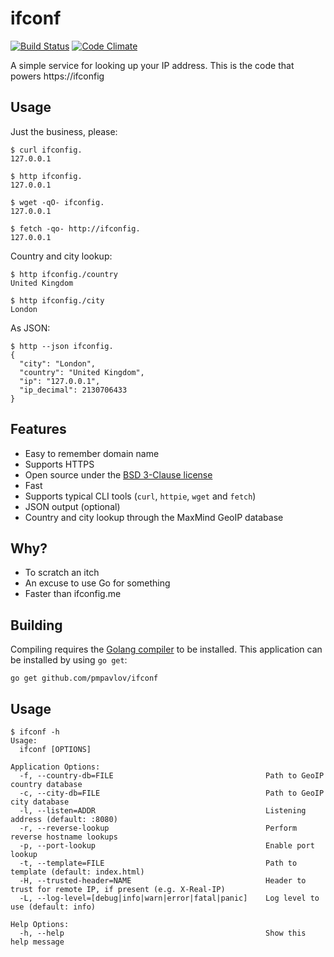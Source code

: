 # ifconf

[![Build Status](https://travis-ci.org/pmpavlov/ifconf.svg?branch=master)](https://travis-ci.org/pmpavlov/ifconf)
[![Code Climate](https://codeclimate.com/github/pmpavlov/ifconf/badges/gpa.svg)](https://codeclimate.com/github/pmpavlov/ifconf)

A simple service for looking up your IP address. This is the code that powers
https://ifconfig

## Usage

Just the business, please:

```
$ curl ifconfig.
127.0.0.1

$ http ifconfig.
127.0.0.1

$ wget -qO- ifconfig.
127.0.0.1

$ fetch -qo- http://ifconfig.
127.0.0.1
```

Country and city lookup:

```
$ http ifconfig./country
United Kingdom

$ http ifconfig./city
London
```

As JSON:

```
$ http --json ifconfig.
{
  "city": "London",
  "country": "United Kingdom",
  "ip": "127.0.0.1",
  "ip_decimal": 2130706433
}
```

## Features

* Easy to remember domain name
* Supports HTTPS
* Open source under the [BSD 3-Clause license](https://opensource.org/licenses/BSD-3-Clause)
* Fast
* Supports typical CLI tools (`curl`, `httpie`, `wget` and `fetch`)
* JSON output (optional)
* Country and city lookup through the MaxMind GeoIP database

## Why?

* To scratch an itch
* An excuse to use Go for something
* Faster than ifconfig.me

## Building

Compiling requires the [Golang compiler](https://golang.org/) to be installed.
This application can be installed by using `go get`:

`go get github.com/pmpavlov/ifconf`

## Usage

```
$ ifconf -h
Usage:
  ifconf [OPTIONS]

Application Options:
  -f, --country-db=FILE                                  Path to GeoIP country database
  -c, --city-db=FILE                                     Path to GeoIP city database
  -l, --listen=ADDR                                      Listening address (default: :8080)
  -r, --reverse-lookup                                   Perform reverse hostname lookups
  -p, --port-lookup                                      Enable port lookup
  -t, --template=FILE                                    Path to template (default: index.html)
  -H, --trusted-header=NAME                              Header to trust for remote IP, if present (e.g. X-Real-IP)
  -L, --log-level=[debug|info|warn|error|fatal|panic]    Log level to use (default: info)

Help Options:
  -h, --help                                             Show this help message
```
